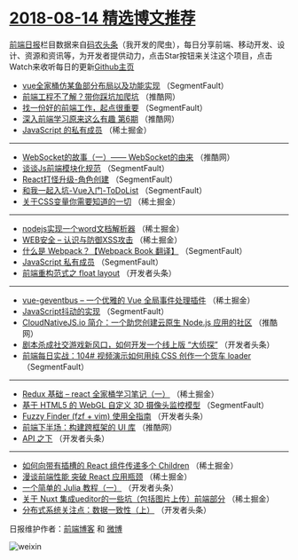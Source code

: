 # [2018-08-14 精选博文推荐](https://toutiao.qdkfweb.cn/date/2018/08/14)

[前端日报](https://qdkfweb.cn/c/news)栏目数据来自[码农头条](https://toutiao.qdkfweb.cn/)（我开发的爬虫），每日分享前端、移动开发、设计、资源和资讯等，为开发者提供动力，点击Star按钮来关注这个项目，点击Watch来收听每日的更新[Github主页](https://github.com/kujian/frontendDaily)
* [vue全家桶仿某鱼部分布局以及功能实现](https://toutiao.qdkfweb.cn/82971.html) （SegmentFault）
* [前端工程不了解？带你踩坑加爬坑](https://toutiao.qdkfweb.cn/83059.html) （推酷网）
* [找一份好的前端工作，起点很重要](https://toutiao.qdkfweb.cn/82973.html) （SegmentFault）
* [深入前端学习原来这么有趣 第6期](https://toutiao.qdkfweb.cn/83095.html) （推酷网）
* [JavaScript 的私有成员](https://toutiao.qdkfweb.cn/82995.html) （稀土掘金）

***
* [WebSocket的故事（一）—— WebSocket的由来](https://toutiao.qdkfweb.cn/83060.html) （推酷网）
* [谈谈Js前端模块化规范](https://toutiao.qdkfweb.cn/82975.html) （SegmentFault）
* [React打怪升级-角色创建](https://toutiao.qdkfweb.cn/82987.html) （SegmentFault）
* [和我一起入坑-Vue入门-ToDoList](https://toutiao.qdkfweb.cn/82988.html) （SegmentFault）
* [关于CSS变量你需要知道的一切](https://toutiao.qdkfweb.cn/82990.html) （稀土掘金）

***
* [nodejs实现一个word文档解析器](https://toutiao.qdkfweb.cn/82992.html) （稀土掘金）
* [WEB安全 &#8211; 认识与防御XSS攻击](https://toutiao.qdkfweb.cn/82994.html) （稀土掘金）
* [什么是 Webpack？【Webpack Book 翻译】](https://toutiao.qdkfweb.cn/82983.html) （SegmentFault）
* [JavaScript 私有成员](https://toutiao.qdkfweb.cn/82974.html) （SegmentFault）
* [前端重构范式之 float layout](https://toutiao.qdkfweb.cn/83020.html) （开发者头条）

***
* [vue-geventbus &#8211; 一个优雅的 Vue 全局事件处理插件](https://toutiao.qdkfweb.cn/82997.html) （稀土掘金）
* [JavaScript抖动的实现](https://toutiao.qdkfweb.cn/82978.html) （SegmentFault）
* [CloudNativeJS.io 简介：一个助您创建云原生 Node.js 应用的社区](https://toutiao.qdkfweb.cn/83055.html) （推酷网）
* [剧本杀成社交游戏新风口，如何开发一个线上版 “大侦探”](https://toutiao.qdkfweb.cn/83028.html) （开发者头条）
* [前端每日实战：104# 视频演示如何用纯 CSS 创作一个货车 loader](https://toutiao.qdkfweb.cn/82984.html) （SegmentFault）

***
* [Redux 基础 &#8211; react 全家桶学习笔记（一）](https://toutiao.qdkfweb.cn/82996.html) （稀土掘金）
* [基于 HTML5 的 WebGL 自定义 3D 摄像头监控模型](https://toutiao.qdkfweb.cn/82985.html) （SegmentFault）
* [Fuzzy Finder (fzf + vim) 使用全指南](https://toutiao.qdkfweb.cn/83030.html) （开发者头条）
* [前端下半场：构建跨框架的 UI 库](https://toutiao.qdkfweb.cn/83053.html) （推酷网）
* [API 之下](https://toutiao.qdkfweb.cn/83031.html) （开发者头条）

***
* [如何向带有插槽的 React 组件传递多个 Children](https://toutiao.qdkfweb.cn/83118.html) （稀土掘金）
* [漫谈前端性能 突破 React 应用瓶颈](https://toutiao.qdkfweb.cn/83111.html) （稀土掘金）
* [一个简单的 Julia 教程（一）](https://toutiao.qdkfweb.cn/83032.html) （开发者头条）
* [关于 Nuxt 集成ueditor的一些坑（包括图片上传）前端部分](https://toutiao.qdkfweb.cn/82999.html) （稀土掘金）
* [分布式系统关注点：数据一致性（上）](https://toutiao.qdkfweb.cn/83022.html) （开发者头条）

日报维护作者：[前端博客](https://qdkfweb.cn/) 和 [微博](https://qdkfweb.cn/go/weibo)

![weixin](https://user-images.githubusercontent.com/3055447/38468989-651132ac-3b80-11e8-8e6b-15122322a9d7.png)